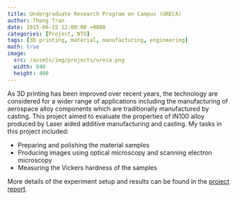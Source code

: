```yaml
---
title: Undergraduate Research Program on Campus (URECA)
author: Thong Tran
date: 2015-06-15 12:00:00 +0800
categories: [Project, NTU]
tags: [3D printing, material, manufacturing, engineering]
math: true
image:
  src: /assets/img/projects/ureca.png
  width: 640
  height: 480
---
```


As 3D printing has been improved over recent years, the technology are considered for a wider range of applications including the manufacturing of aerospace alloy components which are traditionally manufactured by casting. This project aimed to evaluate the properties of IN100 alloy produced by Laser aided additive manufacturing and casting. My tasks in this project included: 
* Preparing and polishing the material samples
* Producing images using optical microscopy and scanning electron microscopy
* Measuring the Vickers hardness of the samples

More details of the experiment setup and results can be found in the [project report](/assets/doc/URECA.pdf).